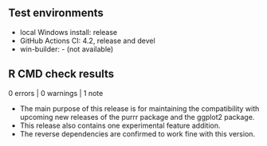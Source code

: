 ## Test environments
* local Windows install: release
* GitHub Actions CI: 4.2, release and devel
* win-builder: - (not available)

## R CMD check results

0 errors | 0 warnings | 1 note

* The main purpose of this release is for maintaining the compatibility with
  upcoming new releases of the purrr package and the ggplot2 package.
* This release also contains one experimental feature addition.
* The reverse dependencies are confirmed to work fine with this version.
